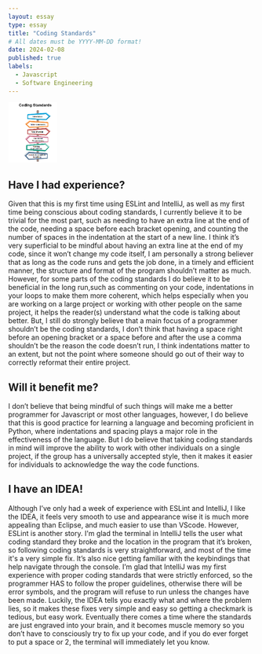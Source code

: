 ```yaml
---
layout: essay
type: essay
title: "Coding Standards"
# All dates must be YYYY-MM-DD format!
date: 2024-02-08
published: true
labels:
  - Javascript
  - Software Engineering
---
```

<img width="100px" src="../img/standards.png" >

## Have I had experience?
Given that this is my first time using ESLint and IntelliJ, as well as my first time being conscious about coding standards, I currently believe it to be trivial for the most part, such as needing to have an extra line at the end of the code, needing a space before each bracket opening, and counting the number of spaces in the indentation at the start of a new line. I think it’s very superficial to be mindful about having an extra line at the end of my code, since it won’t change my code itself, I am personally a strong believer that as long as the code runs and gets the job done, in a timely and efficient manner, the structure and format of the program shouldn’t matter as much. However, for some parts of the coding standards I do believe it to be beneficial in the long run,such as commenting on your code, indentations in your loops to make them more coherent, which helps especially when you are working on a large project or working with other people on the same project, it helps the reader(s) understand what the code is talking about better. But, I still do strongly believe that a main focus of a programmer shouldn’t be the coding standards, I don’t think that having a space right before an opening bracket or a space before and after the use a comma shouldn’t be the reason the code doesn’t run, I think indentations matter to an extent, but not the point where someone should go out of their way to correctly reformat their entire project.

## Will it benefit me?
I don’t believe that being mindful of such things will make me a better programmer for Javascript or most other languages, however, I do believe that this is good practice for learning a language and becoming proficient in Python, where indentations and spacing plays a major role in the effectiveness of the language. But I do believe that taking coding standards in mind will improve the ability to work with other individuals on a single project, if the group has a universally accepted style, then it makes it easier for individuals to acknowledge the way the code functions.

## I have an IDEA!
Although I’ve only had a week of experience with ESLint and IntelliJ, I like the IDEA, it feels very smooth to use and appearance wise it is much more appealing than Eclipse, and much easier to use than VScode. However, ESLint is another story. I'm glad the terminal in IntelliJ tells the user what coding standard they broke and the location in the program that it’s broken, so following coding standards is very straightforward, and most of the time it's a very simple fix. It’s also nice getting familiar with the keybindings that help navigate through the console. I’m glad that IntelliJ was my first experience with proper coding standards that were strictly enforced, so the programmer HAS to follow the proper guidelines, otherwise there will be error symbols, and the program will refuse to run unless the changes have been made. Luckily, the IDEA tells you exactly what and where the problem lies, so it makes these fixes very simple and easy so getting a checkmark is tedious, but easy work. Eventually there comes a time where the standards are just engraved into your brain, and it becomes muscle memory so you don’t have to consciously try to fix up your code, and if you do ever forget to put a space or 2, the terminal will immediately let you know.
